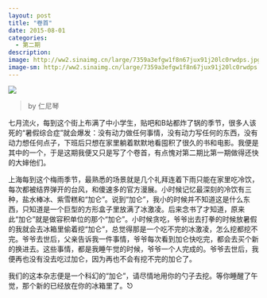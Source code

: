 ```yaml
---
layout: post
title: "卷首"
date: 2015-08-01
categories:
  - 第二期
description: 
image: http://ww2.sinaimg.cn/large/7359a3efgw1f8n67jux91j20lc0rwdps.jpg
image-sm: http://ww2.sinaimg.cn/large/7359a3efgw1f8n67jux91j20lc0rwdps.jpg
---
```



![](http://ww2.sinaimg.cn/large/7359a3efgw1f8n67jux91j20lc0rwdps.jpg)

> by 仁尼琴

七月流火，每到这个街上布满了中小学生，贴吧和B站都炸了锅的季节，很多人该死的“暑假综合症”就会爆发：没有动力做任何事情，没有动力写任何的东西，没有动力想任何点子，下班后只想在家里躺着默默地看囤积了很久的书和电影。我便是其中的一个，于是这期我便又只是写了个卷首，有点愧对第二期比第一期做得还快的大婶他们。

上海每到这个梅雨季节，最熟悉的场景就是几个礼拜连着下雨只能在家里吃冷饮，每次都被结界弹开的台风，和傻速多的官方漫展。小时候记忆最深刻的冷饮有三种，盐水棒冰、紫雪糕和“加仑”。说到“加仑”，我小的时候并不知道这是什么东西，只知道是一个巨型的方形盒子里放满了冰激凌。后来念书了才知道，原来此“加仑”就是做容积单位的那个“加仑”。小时候贪吃，爷爷出去打拳的时候放暑假的我就会去冰箱里偷着挖“加仑”，总觉得那是一个吃不完的冰激凌，怎么挖都挖不完。爷爷去世后，父亲告诉我一件事情，爷爷每次看到加仑快吃完，都会去买个新的换进去。这些事情，都是我睡午觉的时候，爷爷一个人完成的。爷爷去世后，我便再也没有没去吃过加仑，因为再也不会有挖不完的加仑了。

我们的这本杂志便是一个科幻的“加仑”，请尽情地用你的勺子去挖。等你睡醒了午觉，那个新的已经放在你的冰箱里了。⎋